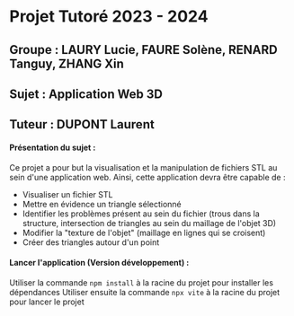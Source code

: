 # Projet Tutoré 2023 - 2024
## Groupe : LAURY Lucie, FAURE Solène, RENARD Tanguy, ZHANG Xin
## Sujet : Application Web 3D
## Tuteur : DUPONT Laurent

#### Présentation du sujet :

Ce projet a pour but la visualisation et la manipulation de fichiers STL au sein d'une application web. Ainsi, cette application devra être capable de :

  - Visualiser un fichier STL
  - Mettre en évidence un triangle sélectionné
  - Identifier les problèmes présent au sein du fichier (trous dans la structure, intersection de triangles au sein du maillage de l'objet 3D)
  - Modifier la "texture de l'objet" (maillage en lignes qui se croisent)
  - Créer des triangles autour d'un point

#### Lancer l'application (Version développement) :
Utiliser la commande ```npm install``` à la racine du projet pour installer les dépendances
Utiliser ensuite la commande ```npx vite``` à la racine du projet pour lancer le projet

